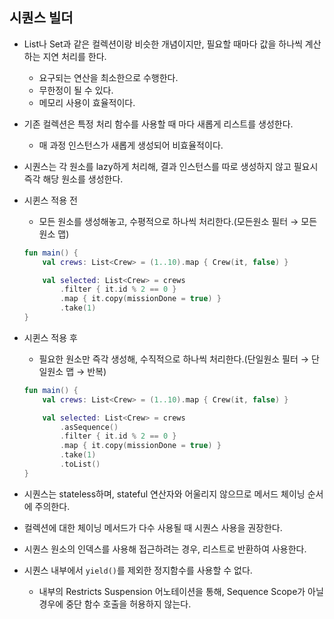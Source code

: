 ## 시퀀스 빌더

- List나 Set과 같은 컬렉션이랑 비슷한 개념이지만, 필요할 때마다 값을 하나씩 계산하는 지연 처리를 한다.
    - 요구되는 연산을 최소한으로 수행한다.
    - 무한정이 될 수 있다.
    - 메모리 사용이 효율적이다.
- 기존 컬렉션은 특정 처리 함수를 사용할 때 마다 새롭게 리스트를 생성한다.
    - 매 과정 인스턴스가 새롭게 생성되어 비효율적이다.
- 시퀀스는 각 원소를 lazy하게 처리해, 결과 인스턴스를 따로 생성하지 않고 필요시 즉각 해당 원소를 생성한다.

- 시퀸스 적용 전
    - 모든 원소를 생성해놓고, 수평적으로 하나씩 처리한다.(모든원소 필터 → 모든원소 맵)

    ```kotlin
    fun main() {
        val crews: List<Crew> = (1..10).map { Crew(it, false) }
    
        val selected: List<Crew> = crews
            .filter { it.id % 2 == 0 }
            .map { it.copy(missionDone = true) }
            .take(1)
    }
    ```

- 시퀸스 적용 후
    - 필요한 원소만 즉각 생성해, 수직적으로 하나씩 처리한다.(단일원소 필터 → 단일원소 맵 → 반복)

    ```kotlin
    fun main() {
        val crews: List<Crew> = (1..10).map { Crew(it, false) }
    
        val selected: List<Crew> = crews
            .asSequence()
            .filter { it.id % 2 == 0 }
            .map { it.copy(missionDone = true) }
            .take(1)
            .toList()
    }
    ```

- 시퀀스는 stateless하며, stateful 연산자와 어울리지 않으므로 메서드 체이닝 순서에 주의한다.
- 컬렉션에 대한 체이닝 메서드가 다수 사용될 때 시퀀스 사용을 권장한다.
- 시퀀스 원소의 인덱스를 사용해 접근하려는 경우, 리스트로 반환하여 사용한다.
- 시퀀스 내부에서 `yield()`를 제외한 정지함수를 사용할 수 없다.
    - 내부의 Restricts Suspension 어노테이션을 통해, Sequence Scope가 아닐 경우에 중단 함수 호출을 허용하지 않는다.